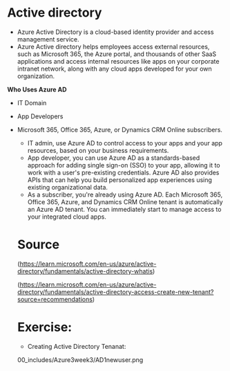 # Active directory

- Azure Active Directory is a cloud-based identity provider and access management service.
- Azure Active directory helps employees access external resources, such as Microsoft 365, the Azure portal, and thousands of other SaaS applications and access internal resources like apps on your corporate intranet network, along with any cloud apps developed for your own organization.

**Who Uses Azure AD**

- IT Domain
- App Developers
- Microsoft 365, Office 365, Azure, or Dynamics CRM Online subscribers.


    - IT admin, use Azure AD to control access to your apps and your app resources, based on your business requirements.
    - App developer, you can use Azure AD as a standards-based approach for adding single sign-on (SSO) to your app, allowing it to work with a user's pre-existing credentials. Azure AD also provides APIs that can help you build personalized app experiences using existing organizational data.
    - As a subscriber, you're already using Azure AD. Each Microsoft 365, Office 365, Azure, and Dynamics CRM Online tenant is automatically an Azure AD tenant. You can immediately start to manage access to your integrated cloud apps.


    # Source

    (https://learn.microsoft.com/en-us/azure/active-directory/fundamentals/active-directory-whatis)

    (https://learn.microsoft.com/en-us/azure/active-directory/fundamentals/active-directory-access-create-new-tenant?source=recommendations)


    # Exercise:

    - Creating Active Directory Tenanat:


    00_includes/Azure3week3/AD1newuser.png